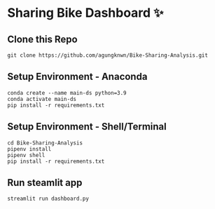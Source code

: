 # Sharing Bike Dashboard ✨

## Clone this Repo
`git clone https://github.com/agungknwn/Bike-Sharing-Analysis.git`

## Setup Environment - Anaconda
```
conda create --name main-ds python=3.9
conda activate main-ds
pip install -r requirements.txt
```

## Setup Environment - Shell/Terminal
```
cd Bike-Sharing-Analysis
pipenv install
pipenv shell
pip install -r requirements.txt
```

## Run steamlit app
```
streamlit run dashboard.py